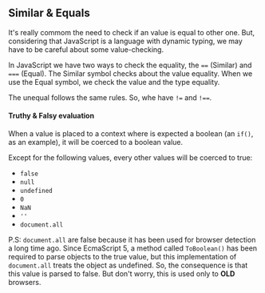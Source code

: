 ## Similar & Equals

It's really commom the need to check if an value is equal to other one. But, considering that JavaScript is a language with dynamic typing, we may have to be careful about some value-checking.

In JavaScript we have two ways to check the equality, the ```==``` (Similar) and ```===``` (Equal). The Similar symbol checks about the value equality. When we use the Equal symbol, we check the value and the type equality.

The unequal follows the same rules. So, whe have ```!=``` and ```!==```.

#### Truthy & Falsy evaluation

When a value is placed to a context where is expected a boolean (an ```if()```, as an example), it will be coerced to a boolean value.

Except for the following values, every other values will be coerced to true:

- ```false```
- ```null```
- ```undefined```
- ```0```
- ```NaN```
- ```''```
- ```document.all```

P.S: ```document.all``` are false because it has been used for browser detection a long time ago. Since EcmaScript 5, a method called ```ToBoolean()``` has been required to parse objects to the true value, but this implementation of ```document.all``` treats the object as undefined. So, the consequence is that this value is parsed to false. But don't worry, this is used only to **OLD** browsers.
